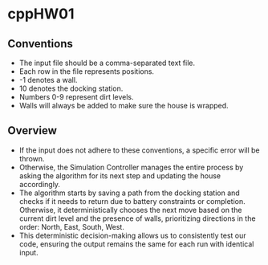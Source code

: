 # cppHW01

## Conventions
* The input file should be a comma-separated text file.
* Each row in the file represents positions.
* -1 denotes a wall.
* 10 denotes the docking station.
* Numbers 0-9 represent dirt levels.
* Walls will always be added to make sure the house is wrapped.

## Overview
* If the input does not adhere to these conventions, a specific error will be thrown.
* Otherwise, the Simulation Controller manages the entire process by asking the algorithm for its next step and updating the house accordingly.
* The algorithm starts by saving a path from the docking station and checks if it needs to return due to battery constraints or completion. Otherwise, it deterministically chooses the next move based on the current dirt level and the presence of walls, prioritizing directions in the order: North, East, South, West.
* This deterministic decision-making allows us to consistently test our code, ensuring the output remains the same for each run with identical input.